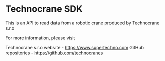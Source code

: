 
# Technocrane SDK

 This is an API to read data from a robotic crane produced by Technocrane s.r.o

 For more information, please visit

Technocrane s.r.o website - https://www.supertechno.com
GitHub repositories - https://github.com/technocranes

